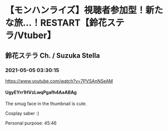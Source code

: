# 【モンハンライズ】視聴者参加型！新たな旅...！RESTART【鈴花ステラ/Vtuber】

## 鈴花ステラ Ch. / Suzuka Stella

### 2021-05-05 03:30:15

https://www.youtube.com/watch?v=7PVSAnNSeAM

#### UgyEYrr1HVzLwqPgafh4AaABAg

The smug face in the thumbnail is cute.

Cosplay saber :)

Personal purpose: 45:46

